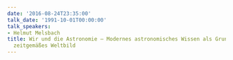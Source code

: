 ```yaml
---
date: '2016-08-24T23:35:00'
talk_date: '1991-10-01T00:00:00'
talk_speakers:
- Helmut Melsbach
title: Wir und die Astronomie – Modernes astronomisches Wissen als Grundlage für ein
  zeitgemäßes Weltbild
---
```

